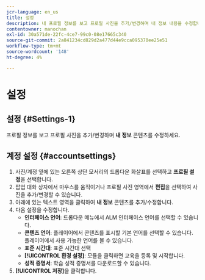 ```yaml
---
jcr-language: en_us
title: 설정
description: 내 프로필 정보를 보고 프로필 사진을 추가/변경하며 내 정보 내용을 수정합니다.
contentowner: manochan
exl-id: 30a571de-22fc-4ce7-99c0-08e17665c340
source-git-commit: 2a841234cd829d2a477d44e9cca095370ee25e51
workflow-type: tm+mt
source-wordcount: '148'
ht-degree: 4%

---
```


# 설정

## 설정 {#Settings-1}

프로필 정보를 보고 프로필 사진을 추가/변경하며 **내 정보** 콘텐츠를 수정하세요.

## 계정 설정 {#accountsettings}

1. 사진/계정 옆에 있는 오른쪽 상단 모서리의 드롭다운 화살표를 선택하고 **프로필 설정**&#x200B;을 선택합니다.
1. 팝업 대화 상자에서 마우스를 움직이거나 프로필 사진 영역에서 **편집**&#x200B;을 선택하여 사진을 추가/변경할 수 있습니다.
1. 아래에 있는 텍스트 영역을 클릭하여 **내 정보** 콘텐츠를 추가/수정합니다.
1. 다음 설정을 수정합니다.
   * **인터페이스 언어**: 드롭다운 메뉴에서 ALM 인터페이스 언어를 선택할 수 있습니다.
   * **콘텐츠 언어**: 플레이어에서 콘텐츠를 표시할 기본 언어를 선택할 수 있습니다. 플레이어에서 사용 가능한 언어를 볼 수 있습니다.
   * **표준 시간대**: 표준 시간대 선택
   * **[!UICONTROL 환경 설정]**: 모듈을 클릭하면 교육을 등록 및 시작합니다.
   * **성적 증명서**: 학습 성적 증명서를 다운로드할 수 있습니다.
1. **[!UICONTROL 저장]**&#x200B;을 클릭합니다.
